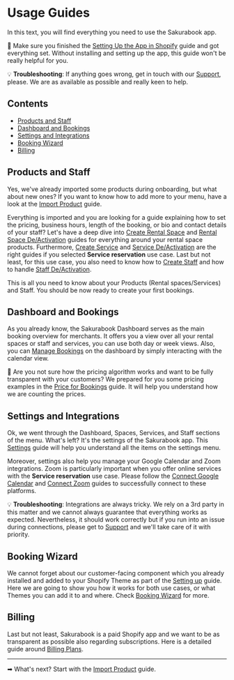 # Usage Guides

In this text, you will find everything you need to use the Sakurabook app.

📌 Make sure you finished the [Setting Up the App in Shopify](setting-up-the-app-in-shopify.md) guide and got everything set. Without installing and setting up the app, this guide won't be really helpful for you.

💡 **Troubleshooting**: If anything goes wrong, get in touch with our [Support](app.https://sakurabook.app/pages/support), please. We are as available as possible and really keen to help.

## Contents

- [Products and Staff](#products-and-staff)
- [Dashboard and Bookings](#dashboard-and-bookings)
- [Settings and Integrations](#settings-and-integrations)
- [Booking Wizard](#booking-wizard)
- [Billing](#billing)

## Products and Staff

Yes, we've already imported some products during onboarding, but what about new ones? If you want to know how to add more to your menu, have a look at the [Import Product](./import-product.md) guide.

Everything is imported and you are looking for a guide explaining how to set the pricing, business hours, length of the booking, or bio and contact details of your staff? Let's have a deep dive into [Create Rental Space](./create-rental-space.md) and [Rental Space De/Activation](rental-space-de-activation.md) guides for everything around your rental space products. Furthermore, [Create Service](./create-service.md) and [Service De/Activation](./service-de-activation.md) are the right guides if you selected **Service reservation** use case. Last but not least, for this use case, you also need to know how to [Create Staff](./create-staff.md) and how to handle [Staff De/Activation](./staff-de-activation.md).

This is all you need to know about your Products (Rental spaces/Services) and Staff. You should be now ready to create your first bookings.

## Dashboard and Bookings

As you already know, the Sakurabook Dashboard serves as the main booking overview for merchants. It offers you a view over all your rental spaces or staff and services, you can use both day or week views. Also, you can [Manage Bookings](./manage-bookings.md) on the dashboard by simply interacting with the calendar view.

💸 Are you not sure how the pricing algorithm works and want to be fully transparent with your customers? We prepared for you some pricing examples in the [Price for Bookings](./price-for-bookings.md) guide. It will help you understand how we are counting the prices.

## Settings and Integrations

Ok, we went through the Dashboard, Spaces, Services, and Staff sections of the menu. What's left? It's the settings of the Sakurabook app. This [Settings](./settings.md) guide will help you understand all the items on the settings menu.

Moreover, settings also help you manage your Google Calendar and Zoom integrations. Zoom is particularly important when you offer online services with the **Service reservation** use case. Please follow the [Connect Google Calendar](./connect-google-calendar.md) and [Connect Zoom](./connect-zoom.md) guides to successfully connect to these platforms.

💡 **Troubleshooting**: Integrations are always tricky. We rely on a 3rd party in this matter and we cannot always guarantee that everything works as expected. Nevertheless, it should work correctly but if you run into an issue during connections, please get to [Support](https://app.sakurabook.app/pages/support) and we'll take care of it with priority.

## Booking Wizard

We cannot forget about our customer-facing component which you already installed and added to your Shopify Theme as part of the [Setting up](./setting-up-the-app-in-shopify.md) guide. Here we are going to show you how it works for both use cases, or what Themes you can add it to and where. Check [Booking Wizard](./booking-wizard.md) for more.

## Billing

Last but not least, Sakurabook is a paid Shopify app and we want to be as transparent as possible also regarding subscriptions. Here is a detailed guide around [Billing Plans](./billing-plans.md).

---

➡ What's next? Start with the [Import Product](./import-product.md) guide.

